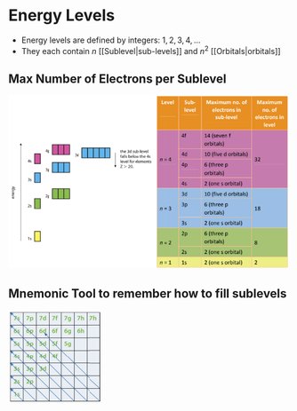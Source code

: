 # Energy Levels

- Energy levels are defined by integers: $1, 2, 3, 4, ...$
- They each contain $n$ [[Sublevel|sub-levels]] and $n^2$ [[Orbitals|orbitals]] 

## Max Number of Electrons per Sublevel
![Orbital Diagram](/assets/orbitals-diagram.png)

## Mnemonic Tool to remember how to fill sublevels
![Orbital Arrows](/assets/orbitals-arrows.png)